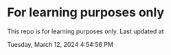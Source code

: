 # For learning purposes only
This repo is for learning purposes only.
Last updated at

Tuesday, March 12, 2024 4:54:56 PM

